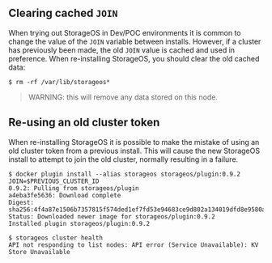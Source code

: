 ## Clearing cached `JOIN`

When trying out StorageOS in Dev/POC environments it is common to change the
value of the `JOIN` variable between installs. However, if a cluster has
previously been made, the old `JOIN` value is cached and used
in preference. When re-installing StorageOS, you should clear the
old cached data:

```
$ rm -rf /var/lib/storageos*
```

> WARNING: this will remove any data stored on this node.

## Re-using an old cluster token

When re-installing StorageOS it is possible to make the mistake of using an old
cluster token from a previous install. This will cause the new StorageOS install
to attempt to join the old cluster, normally resulting in a failure.

```
$ docker plugin install --alias storageos storageos/plugin:0.9.2 JOIN=$PREVIOUS_CLUSTER_ID
0.9.2: Pulling from storageos/plugin
a4eba3fe5636: Download complete
Digest: sha256:4f4a87e1506b7357815f574ded1ef7fd53e94683ce9d802a134019dfd8e9580a
Status: Downloaded newer image for storageos/plugin:0.9.2
Installed plugin storageos/plugin:0.9.2

$ storageos cluster health
API not responding to list nodes: API error (Service Unavailable): KV Store Unavailable
```
